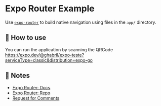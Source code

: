 # Expo Router Example

Use [`expo-router`](https://expo.github.io/router) to build native navigation using files in the `app/` directory.

## 🚀 How to use
You can run the application by scanning the QRCode
https://expo.dev/@ghabril/expo-teste?serviceType=classic&distribution=expo-go



## 📝 Notes

- [Expo Router: Docs](https://expo.github.io/router)
- [Expo Router: Repo](https://github.com/expo/router)
- [Request for Comments](https://github.com/expo/router/discussions/1)
